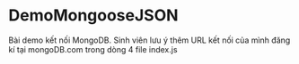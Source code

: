 # DemoMongooseJSON

Bài demo kết nối MongoDB. Sinh viên lưu ý thêm URL kết nối của mình đăng kí tại mongoDB.com 
trong dòng 4 file index.js
